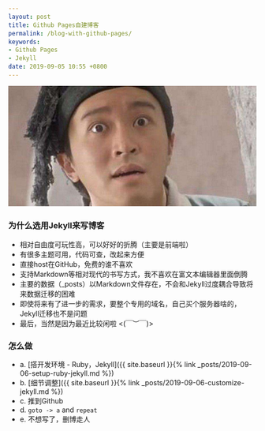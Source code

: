 ```yaml
---
layout: post
title: Github Pages自建博客
permalink: /blog-with-github-pages/
keywords:
- Github Pages
- Jekyll
date: 2019-09-05 10:55 +0800
---
```

![来人啊，有人开博啦！](/assets/20190905/timg.jpg)

### 为什么选用Jekyll来写博客
* 相对自由度可玩性高，可以好好的折腾（主要是前端啦）
* 有很多主题可用，代码可查，改起来方便
* 直接host在GitHub，免费的谁不喜欢
* 支持Markdown等相对现代的书写方式，我不喜欢在富文本编辑器里面倒腾
* 主要的数据（_posts）以Markdown文件存在，不会和Jekyll过度耦合导致将来数据迁移的困难
* 即使将来有了进一步的需求，要整个专用的域名，自己买个服务器啥的，Jekyll迁移也不是问题
* 最后，当然是因为最近比较闲啦 <(￣︶￣)>

### 怎么做
* a. [搭开发环境 - Ruby，Jekyll]({{ site.baseurl }}{% link _posts/2019-09-06-setup-ruby-jekyll.md %})
* b. [细节调整]({{ site.baseurl }}{% link _posts/2019-09-06-customize-jekyll.md %})
* c. 推到Github
* d. `goto -> a` and `repeat`
* e. 不想写了，删博走人